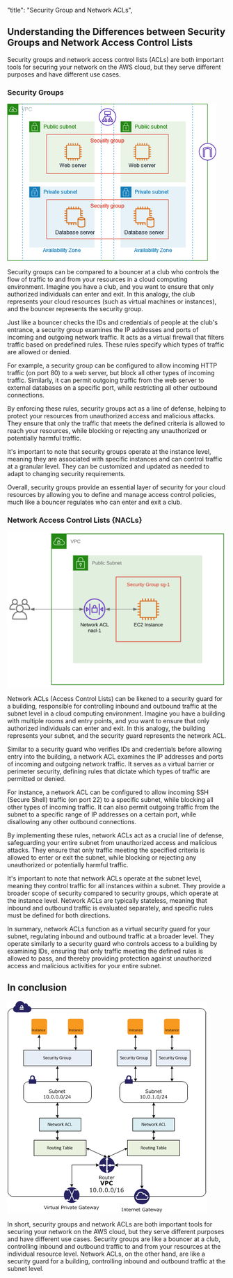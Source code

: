 "title": "Security Group and Network ACLs",

## Understanding the Differences between Security Groups and Network Access Control Lists

Security groups and network access control lists (ACLs) are both important tools for securing your network on the AWS cloud, but they serve different purposes and have different use cases.

### Security Groups

![Alt text](images/SG.png)

Security groups can be compared to a bouncer at a club who controls the flow of traffic to and from your resources in a cloud computing environment. Imagine you have a club, and you want to ensure that only authorized individuals can enter and exit. In this analogy, the club represents your cloud resources (such as virtual machines or instances), and the bouncer represents the security group.

Just like a bouncer checks the IDs and credentials of people at the club's entrance, a security group examines the IP addresses and ports of incoming and outgoing network traffic. It acts as a virtual firewall that filters traffic based on predefined rules. These rules specify which types of traffic are allowed or denied.

For example, a security group can be configured to allow incoming HTTP traffic (on port 80) to a web server, but block all other types of incoming traffic. Similarly, it can permit outgoing traffic from the web server to external databases on a specific port, while restricting all other outbound connections.

By enforcing these rules, security groups act as a line of defense, helping to protect your resources from unauthorized access and malicious attacks. They ensure that only the traffic that meets the defined criteria is allowed to reach your resources, while blocking or rejecting any unauthorized or potentially harmful traffic.

It's important to note that security groups operate at the instance level, meaning they are associated with specific instances and can control traffic at a granular level. They can be customized and updated as needed to adapt to changing security requirements.

Overall, security groups provide an essential layer of security for your cloud resources by allowing you to define and manage access control policies, much like a bouncer regulates who can enter and exit a club.

### Network Access Control Lists {NACLs}

![Alt text](images/Nacls.png)

Network ACLs (Access Control Lists) can be likened to a security guard for a building, responsible for controlling inbound and outbound traffic at the subnet level in a cloud computing environment. Imagine you have a building with multiple rooms and entry points, and you want to ensure that only authorized individuals can enter and exit. In this analogy, the building represents your subnet, and the security guard represents the network ACL.

Similar to a security guard who verifies IDs and credentials before allowing entry into the building, a network ACL examines the IP addresses and ports of incoming and outgoing network traffic. It serves as a virtual barrier or perimeter security, defining rules that dictate which types of traffic are permitted or denied.

For instance, a network ACL can be configured to allow incoming SSH (Secure Shell) traffic (on port 22) to a specific subnet, while blocking all other types of incoming traffic. It can also permit outgoing traffic from the subnet to a specific range of IP addresses on a certain port, while disallowing any other outbound connections.

By implementing these rules, network ACLs act as a crucial line of defense, safeguarding your entire subnet from unauthorized access and malicious attacks. They ensure that only traffic meeting the specified criteria is allowed to enter or exit the subnet, while blocking or rejecting any unauthorized or potentially harmful traffic.

It's important to note that network ACLs operate at the subnet level, meaning they control traffic for all instances within a subnet. They provide a broader scope of security compared to security groups, which operate at the instance level. Network ACLs are typically stateless, meaning that inbound and outbound traffic is evaluated separately, and specific rules must be defined for both directions.

In summary, network ACLs function as a virtual security guard for your subnet, regulating inbound and outbound traffic at a broader level. They operate similarly to a security guard who controls access to a building by examining IDs, ensuring that only traffic meeting the defined rules is allowed to pass, and thereby providing protection against unauthorized access and malicious activities for your entire subnet.


## In conclusion 

![Alt text](images/secure.png)

In short, security groups and network ACLs are both important tools for securing your network on the AWS cloud, but they serve different purposes and have different use cases. Security groups are like a bouncer at a club, controlling inbound and outbound traffic to and from your resources at the individual resource level. Network ACLs, on the other hand, are like a security guard for a building, controlling inbound and outbound traffic at the subnet level.






